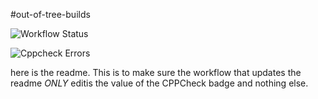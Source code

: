 #out-of-tree-builds

![Workflow Status](https://img.shields.io/badge/CPPCheck-123-blue)

![Cppcheck Errors](https://img.shields.io/endpoint?url=https://raw.githubusercontent.com/your-username/your-repo/gh-pages/badge.json)

here is the readme.  This is to make sure the workflow that updates the readme _ONLY_ editis the value of the CPPCheck badge and nothing else.
